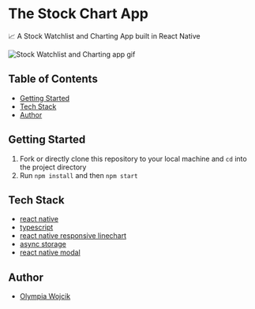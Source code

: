 # The Stock Chart App

📈 A Stock Watchlist and Charting App built in React Native

![Stock Watchlist and Charting app gif](./assets/stock-app.gif)

## Table of Contents

- [Getting Started](#getting-started)
- [Tech Stack](#tech-stack)
- [Author](#author)

## Getting Started

1. Fork or directly clone this repository to your local machine and `cd` into the project directory
2. Run `npm install` and then `npm start`


## Tech Stack
- [react native](https://reactnative.dev/)
- [typescript](https://www.typescriptlang.org/)
- [react native responsive linechart](https://react-native-responsive-linechart.surge.sh/)
- [async storage](https://react-native-async-storage.github.io/async-storage/docs/usage/)
- [react native modal](https://reactnative.dev/docs/modal)


## Author

- [Olympia Wojcik](https://github.com/olympiawoj)
